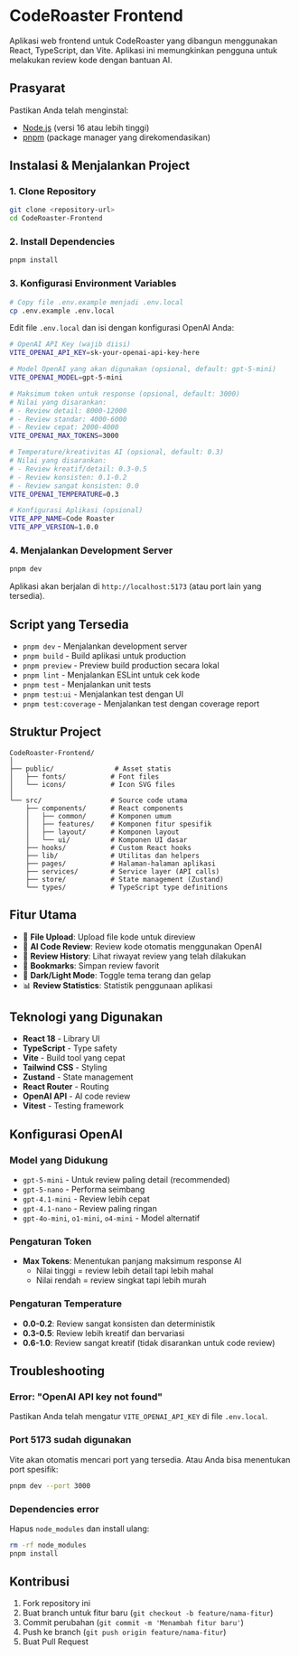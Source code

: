 # CodeRoaster Frontend

Aplikasi web frontend untuk CodeRoaster yang dibangun menggunakan React, TypeScript, dan Vite. Aplikasi ini memungkinkan pengguna untuk melakukan review kode dengan bantuan AI.

## Prasyarat

Pastikan Anda telah menginstal:
- [Node.js](https://nodejs.org/) (versi 16 atau lebih tinggi)
- [pnpm](https://pnpm.io/) (package manager yang direkomendasikan)

## Instalasi & Menjalankan Project

### 1. Clone Repository
```bash
git clone <repository-url>
cd CodeRoaster-Frontend
```

### 2. Install Dependencies
```bash
pnpm install
```

### 3. Konfigurasi Environment Variables
```bash
# Copy file .env.example menjadi .env.local
cp .env.example .env.local
```

Edit file `.env.local` dan isi dengan konfigurasi OpenAI Anda:
```bash
# OpenAI API Key (wajib diisi)
VITE_OPENAI_API_KEY=sk-your-openai-api-key-here

# Model OpenAI yang akan digunakan (opsional, default: gpt-5-mini)
VITE_OPENAI_MODEL=gpt-5-mini

# Maksimum token untuk response (opsional, default: 3000)
# Nilai yang disarankan:
# - Review detail: 8000-12000
# - Review standar: 4000-6000
# - Review cepat: 2000-4000
VITE_OPENAI_MAX_TOKENS=3000

# Temperature/kreativitas AI (opsional, default: 0.3)
# Nilai yang disarankan:
# - Review kreatif/detail: 0.3-0.5
# - Review konsisten: 0.1-0.2
# - Review sangat konsisten: 0.0
VITE_OPENAI_TEMPERATURE=0.3

# Konfigurasi Aplikasi (opsional)
VITE_APP_NAME=Code Roaster
VITE_APP_VERSION=1.0.0
```

### 4. Menjalankan Development Server
```bash
pnpm dev
```

Aplikasi akan berjalan di `http://localhost:5173` (atau port lain yang tersedia).

## Script yang Tersedia

- `pnpm dev` - Menjalankan development server
- `pnpm build` - Build aplikasi untuk production
- `pnpm preview` - Preview build production secara lokal
- `pnpm lint` - Menjalankan ESLint untuk cek kode
- `pnpm test` - Menjalankan unit tests
- `pnpm test:ui` - Menjalankan test dengan UI
- `pnpm test:coverage` - Menjalankan test dengan coverage report

## Struktur Project

```
CodeRoaster-Frontend/
│
├── public/               # Asset statis
│   ├── fonts/           # Font files
│   └── icons/           # Icon SVG files
│
└── src/                 # Source code utama
    ├── components/      # React components
    │   ├── common/      # Komponen umum
    │   ├── features/    # Komponen fitur spesifik
    │   ├── layout/      # Komponen layout
    │   └── ui/          # Komponen UI dasar
    ├── hooks/           # Custom React hooks
    ├── lib/             # Utilitas dan helpers
    ├── pages/           # Halaman-halaman aplikasi
    ├── services/        # Service layer (API calls)
    ├── store/           # State management (Zustand)
    └── types/           # TypeScript type definitions
```

## Fitur Utama

- 📁 **File Upload**: Upload file kode untuk direview
- 🤖 **AI Code Review**: Review kode otomatis menggunakan OpenAI
- 📝 **Review History**: Lihat riwayat review yang telah dilakukan
- 🔖 **Bookmarks**: Simpan review favorit
- 🌙 **Dark/Light Mode**: Toggle tema terang dan gelap
- 📊 **Review Statistics**: Statistik penggunaan aplikasi

## Teknologi yang Digunakan

- **React 18** - Library UI
- **TypeScript** - Type safety
- **Vite** - Build tool yang cepat
- **Tailwind CSS** - Styling
- **Zustand** - State management
- **React Router** - Routing
- **OpenAI API** - AI code review
- **Vitest** - Testing framework

## Konfigurasi OpenAI

### Model yang Didukung
- `gpt-5-mini` - Untuk review paling detail (recommended)
- `gpt-5-nano` - Performa seimbang
- `gpt-4.1-mini` - Review lebih cepat
- `gpt-4.1-nano` - Review paling ringan
- `gpt-4o-mini`, `o1-mini`, `o4-mini` - Model alternatif

### Pengaturan Token
- **Max Tokens**: Menentukan panjang maksimum response AI
  - Nilai tinggi = review lebih detail tapi lebih mahal
  - Nilai rendah = review singkat tapi lebih murah

### Pengaturan Temperature
- **0.0-0.2**: Review sangat konsisten dan deterministik
- **0.3-0.5**: Review lebih kreatif dan bervariasi
- **0.6-1.0**: Review sangat kreatif (tidak disarankan untuk code review)

## Troubleshooting

### Error: "OpenAI API key not found"
Pastikan Anda telah mengatur `VITE_OPENAI_API_KEY` di file `.env.local`.

### Port 5173 sudah digunakan
Vite akan otomatis mencari port yang tersedia. Atau Anda bisa menentukan port spesifik:
```bash
pnpm dev --port 3000
```

### Dependencies error
Hapus `node_modules` dan install ulang:
```bash
rm -rf node_modules
pnpm install
```

## Kontribusi

1. Fork repository ini
2. Buat branch untuk fitur baru (`git checkout -b feature/nama-fitur`)
3. Commit perubahan (`git commit -m 'Menambah fitur baru'`)
4. Push ke branch (`git push origin feature/nama-fitur`)
5. Buat Pull Request
